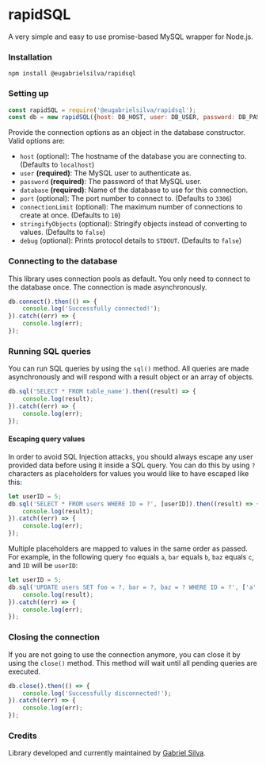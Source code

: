 # rapidSQL
A very simple and easy to use promise-based MySQL wrapper for Node.js.

### Installation
```
npm install @eugabrielsilva/rapidsql
```

### Setting up
```js
const rapidSQL = require('@eugabrielsilva/rapidsql');
const db = new rapidSQL({host: DB_HOST, user: DB_USER, password: DB_PASSWORD, database: DB_DATABASE});
```

Provide the connection options as an object in the database constructor. Valid options are:

- `host` (optional): The hostname of the database you are connecting to. (Defaults to `localhost`)
- `user` **(required)**: The MySQL user to authenticate as.
- `password` **(required)**: The password of that MySQL user.
- `database` **(required)**: Name of the database to use for this connection.
- `port` (optional): The port number to connect to. (Defaults to `3306`)
- `connectionLimit` (optional): The maximum number of connections to create at once. (Defaults to `10`)
- `stringifyObjects` (optional): Stringify objects instead of converting to values. (Defaults to `false`)
- `debug` (optional): Prints protocol details to `STDOUT`. (Defaults to `false`)

### Connecting to the database
This library uses connection pools as default. You only need to connect to the database once. The connection is made asynchronously.

```js
db.connect().then(() => {
    console.log('Successfully connected!');
}).catch((err) => {
    console.log(err);
});
```

### Running SQL queries
You can run SQL queries by using the `sql()` method. All queries are made asynchronously and will respond with a result object or an array of objects.

```js
db.sql('SELECT * FROM table_name').then((result) => {
    console.log(result);
}).catch((err) => {
    console.log(err);
});
```

#### Escaping query values
In order to avoid SQL Injection attacks, you should always escape any user provided data before using it inside a SQL query. You can do this by using `?` characters as placeholders for values you would like to have escaped like this:

```js
let userID = 5;
db.sql('SELECT * FROM users WHERE ID = ?', [userID]).then((result) => {
    console.log(result);
}).catch((err) => {
    console.log(err);
});
```

Multiple placeholders are mapped to values in the same order as passed. For example, in the following query `foo` equals `a`, `bar` equals `b`, `baz` equals `c`, and `ID` will be `userID`:

```js
let userID = 5;
db.sql('UPDATE users SET foo = ?, bar = ?, baz = ? WHERE ID = ?', ['a', 'b', 'c', userID]).then((result) => {
    console.log(result);
}).catch((err) => {
    console.log(err);
});
```

### Closing the connection
If you are not going to use the connection anymore, you can close it by using the `close()` method. This method will wait until all pending queries are executed.

```js
db.close().then(() => {
    console.log('Successfully disconnected!');
}).catch((err) => {
    console.log(err);
});
```

### Credits
Library developed and currently maintained by [Gabriel Silva](https://github.com/eugabrielsilva).